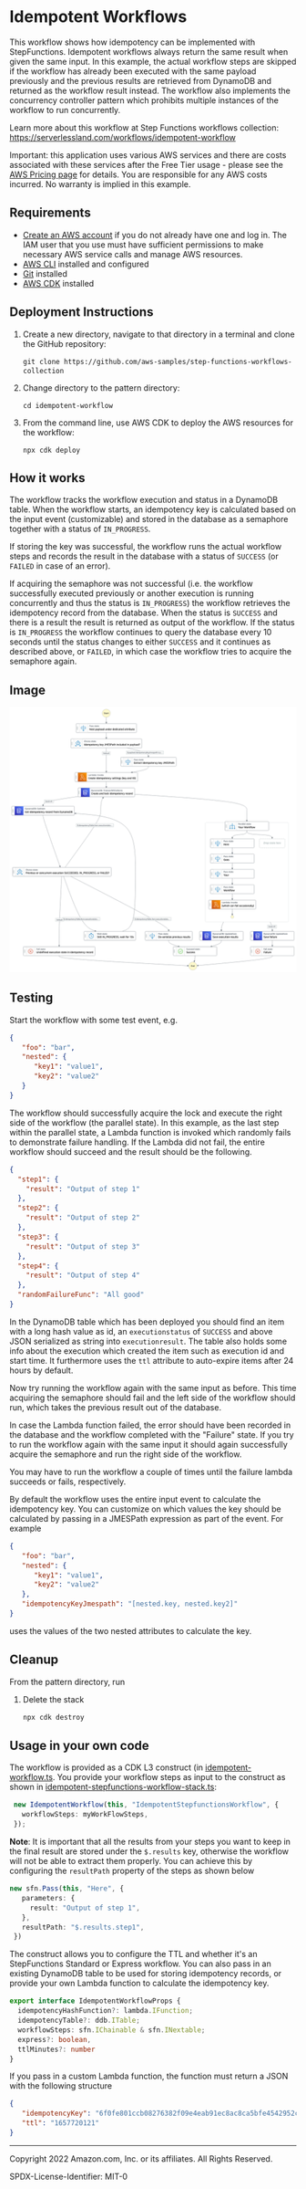 # Idempotent Workflows

This workflow shows how idempotency can be implemented with StepFunctions. Idempotent workflows always return the same result
when given the same input. In this example, the actual workflow steps are skipped if the workflow has already been executed
with the same payload previously and the previous results are retrieved from DynamoDB and returned as the workflow result instead.
The workflow also implements the concurrency controller pattern which prohibits multiple instances of the workflow to
run concurrently.

Learn more about this workflow at Step Functions workflows collection: https://serverlessland.com/workflows/idempotent-workflow

Important: this application uses various AWS services and there are costs associated with these services after the Free Tier usage - please see the [AWS Pricing page](https://aws.amazon.com/pricing/) for details. You are responsible for any AWS costs incurred. No warranty is implied in this example.

## Requirements

* [Create an AWS account](https://portal.aws.amazon.com/gp/aws/developer/registration/index.html) if you do not already have one and log in. The IAM user that you use must have sufficient permissions to make necessary AWS service calls and manage AWS resources.
* [AWS CLI](https://docs.aws.amazon.com/cli/latest/userguide/install-cliv2.html) installed and configured
* [Git](https://git-scm.com/book/en/v2/Getting-Started-Installing-Git) installed
* [AWS CDK](https://docs.aws.amazon.com/en_en/cdk/v2/guide/getting_started.html#getting_started_install) installed

## Deployment Instructions

1. Create a new directory, navigate to that directory in a terminal and clone the GitHub repository:
    ``` 
    git clone https://github.com/aws-samples/step-functions-workflows-collection
    ```
2. Change directory to the pattern directory:
    ```
    cd idempotent-workflow
    ```
3. From the command line, use AWS CDK to deploy the AWS resources for the workflow:
    ```
    npx cdk deploy
    ```

## How it works

The workflow tracks the workflow execution and status in a DynamoDB table. When the workflow starts,
an idempotency key is calculated based on the input event (customizable) and stored in the database as a semaphore
together with a status of `IN_PROGRESS`. 

If storing the key was successful, the workflow runs the actual workflow
steps and records the result in the database with a status of `SUCCESS` (or `FAILED` in case of an error).

If acquiring the semaphore was not successful (i.e. the workflow successfully executed previously or another execution is
running concurrently and thus the status is `IN_PROGRESS`) the workflow retrieves the idempotency record from the database.
When the status is `SUCCESS` and there is a result the result is returned as output of the workflow. If the status is `IN_PROGRESS`
the workflow continues to query the database every 10 seconds until the status changes to either `SUCCESS` and it
continues as described above, or `FAILED`, in which case the workflow tries to acquire the semaphore again.

## Image
![image](./resources/statemachine.png)

## Testing

Start the workflow with some test event, e.g.
```json
{
   "foo": "bar",
   "nested": {
      "key1": "value1",
      "key2": "value2"
   }
} 
```

The workflow should successfully acquire the lock and execute the right side of the workflow (the parallel state). In
this example, as the last step within the parallel state, a Lambda function is invoked which randomly fails to demonstrate
failure handling. If the Lambda did not fail, the entire workflow should succeed and the result should be the following.
```json
{
  "step1": {
    "result": "Output of step 1"
  },
  "step2": {
    "result": "Output of step 2"
  },
  "step3": {
    "result": "Output of step 3"
  },
  "step4": {
    "result": "Output of step 4"
  },
  "randomFailureFunc": "All good"
}
```

In the DynamoDB table which has been deployed you should find an item with a long hash value as id, an `executionstatus` of
`SUCCESS` and above JSON serialized as string into `executionresult`. The table also holds some info about the execution
which created the item such as execution id and start time. It furthermore uses the `ttl` attribute to auto-expire items
after 24 hours by default.

Now try running the workflow again with the same input as before. This time acquiring the semaphore should fail and the
left side of the workflow should run, which takes the previous result out of the database.

In case the Lambda function failed, the error should have been recorded in the database and the workflow completed with the
"Failure" state. If you try to run the workflow again with the same input it should again successfully acquire the semaphore
and run the right side of the workflow.

You may have to run the workflow a couple of times until the failure lambda succeeds or fails, respectively.

By default the workflow uses the entire input event to calculate the idempotency key. You can customize on which values
the key should be calculated by passing in a JMESPath expression as part of the event. For example
```json
{
   "foo": "bar",
   "nested": {
      "key1": "value1",
      "key2": "value2"
   },
   "idempotencyKeyJmespath": "[nested.key, nested.key2]"
} 
```
uses the values of the two nested attributes to calculate the key.


## Cleanup

From the pattern directory, run
 
1. Delete the stack
    ```bash
    npx cdk destroy
    ```

## Usage in your own code

The workflow is provided as a CDK L3 construct (in [idempotent-workflow.ts](lib/idempotent-workflow.ts). You provide your workflow steps as input to the construct as shown in
[idempotent-stepfunctions-workflow-stack.ts](lib/idempotent-stepfunctions-workflow-stack.ts):

```typescript
 new IdempotentWorkflow(this, "IdempotentStepfunctionsWorkflow", {
   workflowSteps: myWorkFlowSteps,
 });
```

**Note**: It is important that all the results from your steps you want to keep in the final result are stored
under the `$.results` key, otherwise the workflow will not be able to extract them properly. You can achieve this
by configuring the `resultPath` property of the steps as shown below
```typescript
new sfn.Pass(this, "Here", {
   parameters: {
     result: "Output of step 1",
   },
   resultPath: "$.results.step1",
 })
```


The construct allows you to configure the TTL and whether it's an StepFunctions Standard or Express workflow. You
can also pass in an existing DynamoDB table to be used for storing idempotency records, or provide your own Lambda
function to calculate the idempotency key.

```typescript
export interface IdempotentWorkflowProps {
  idempotencyHashFunction?: lambda.IFunction;
  idempotencyTable?: ddb.ITable;
  workflowSteps: sfn.IChainable & sfn.INextable;
  express?: boolean,
  ttlMinutes?: number
}
```

If you pass in a custom Lambda function, the function must return a JSON with the following structure
```json
{
   "idempotencyKey": "6f0fe801ccb08276382f09e4eab91ec8ac8ca5bfe4542952c9d9c9bc77793183",
   "ttl": "1657720121"
}
```

----
Copyright 2022 Amazon.com, Inc. or its affiliates. All Rights Reserved.

SPDX-License-Identifier: MIT-0

